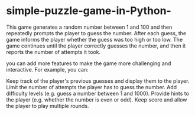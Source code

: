 # simple-puzzle-game-in-Python-

This game generates a random number between 1 and 100 and then repeatedly prompts the player to guess the number. After each guess, the game informs the player whether the guess was too high or too low. The game continues until the player correctly guesses the number, and then it reports the number of attempts it took.

you can add more features to make the game more challenging and interactive. For example, you can:

Keep track of the player's previous guesses and display them to the player.
Limit the number of attempts the player has to guess the number.
Add difficulty levels (e.g. guess a number between 1 and 1000).
Provide hints to the player (e.g. whether the number is even or odd).
Keep score and allow the player to play multiple rounds.


